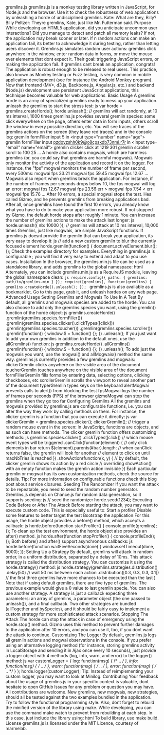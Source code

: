 gremlins.js gremlins.js is a monkey testing library written in JavaScript, for Node.js and the browser. Use it to check the robustness of web applications by unleashing a horde of undisciplined gremlins. Kate: What are they, Billy? Billy Peltzer: Theyre gremlins, Kate, just like Mr. Futterman said. Purpose While developing an HTML5 application, did you anticipate uncommon user interactions? Did you manage to detect and patch all memory leaks? If not, the application may break sooner or later. If n random actions can make an application fail, its better to acknowledge it during testing, rather than letting users discover it. Gremlins.js simulates random user actions: gremlins click anywhere in the window, enter random data in forms, or move the mouse over elements that dont expect it. Their goal: triggering JavaScript errors, or making the application fail. If gremlins cant break an application, congrats! The application is robust enough to be released to real users. This practice, also known as Monkey testing or Fuzz testing, is very common in mobile application development (see for instance the Android Monkey program). Now that frontend (MV*, d3.js, Backbone.js, Angular.js, etc.) and backend (Node.js) development use persistent JavaScript applications, this technique becomes valuable for web applications. Basic Usage A gremlins horde is an army of specialized gremlins ready to mess up your application. unleash the gremlins to start the stress test: js var horde = gremlins.createHorde(); horde.unleash(); // gremlins will act randomly, at 10 ms interval, 1000 times gremlins.js provides several gremlin species: some click everywhere on the page, others enter data in form inputs, others scroll the window in every possible direction, etc. You will see traces of the gremlins actions on the screen (they leave red traces) and in the console log: gremlin formFiller input 5 in <input type=​"number" name=​"age">​ gremlin formFiller input pzdoyzshh0k9@o8cpskdb73nmi.r7r in <input type=​"email" name=​"email">​ gremlin clicker click at 1219 301 gremlin scroller scroll to 100 25 ... A horde also contains mogwais, which are harmless gremlins (or, you could say that gremlins are harmful mogwais). Mogwais only monitor the activity of the application and record it on the logger. For instance, the "fps" mogwai monitors the number of frame per second, every 500ms: mogwai fps 33.21 mogwai fps 59.45 mogwai fps 12.67 ... Mogwais also report when gremlins break the application. For instance, if the number of frames per seconds drops below 10, the fps mogwai will log an error: mogwai fps 12.67 mogwai fps 23.56 err > mogwai fps 7.54 < err mogwai fps 15.76 ... After 10 errors, a special mogwai stops the test. Hes called Gizmo, and he prevents gremlins from breaking applications bad. After all, once gremlins have found the first 10 errors, you already know what you have to do to make your application more robust. If not stopped by Gizmo, the default horde stops after roughly 1 minute. You can increase the number of gremlins actions to make the attack last longer: js horde.unleash({ nb: 10000 }); // gremlins will attack at 10 ms interval, 10,000 times Gremlins, just like mogwais, are simple JavaScript functions. If gremlins.js doesnt provide the gremlin that can break your application, its very easy to develop it: js // add a new custom gremlin to blur the currently focused element horde.gremlin(function() { document.activeElement.blur(); }); Check the examples directory for examples. Everything in gremlins.js is configurable ; you will find it very easy to extend and adapt to you use cases. Installation In the browser, the gremlins.min.js file can be used as a standalone library, and adds gremlins to the global namespace: html <script src="path/to/gremlins.min.js"></script> <script> gremlins.createHorde().unleash(); </script> Alternately, you can include gremlins.min.js as a RequireJS module, leaving the global namespace clean: ```js require.config({ paths: { gremlins: path/to/gremlins.min } }); require([gremlins], function(gremlins) { gremlins.createHorde().unleash(); }); ``` gremlins.js is also available as a bookmarklet. Go to this page, grab it, and unleash hordes on any web page. Advanced Usage Setting Gremlins and Mogwais To Use In A Test By default, all gremlins and mogwais species are added to the horde. You can also choose to add only the gremlins species you want, using the gremlin() function of the horde object: js gremlins.createHorde() .gremlin(gremlins.species.formFiller()) .gremlin(gremlins.species.clicker().clickTypes([click])) .gremlin(gremlins.species.toucher()) .gremlin(gremlins.species.scroller()) .gremlin(function() { window.$ = function() {}; }) .unleash(); If you just want to add your own gremlins in addition to the default ones, use the allGremlins() function: js gremlins.createHorde() .allGremlins() .gremlin(function() { window.$ = function() {}; }) .unleash(); To add just the mogwais you want, use the mogwai() and allMogwais() method the same way. gremlins.js currently provides a few gremlins and mogwais: clickerGremlin clicks anywhere on the visible area of the document toucherGremlin touches anywhere on the visible area of the document formFillerGremlin fills forms by entering data, selecting options, clicking checkboxes, etc scrollerGremlin scrolls the viewport to reveal another part of the document typerGremlin types keys on the keyboard alertMogwai prevents calls to alert() from blocking the test fpsMogwai logs the number of frames per seconds (FPS) of the browser gizmoMogwai can stop the gremlins when they go too far Configuring Gremlins All the gremlins and mogwais provided by gremlins.js are configurable functions, i.e. you can alter the way they work by calling methods on them. For instance, the clicker gremlin is a function that you can execute it directly: js var clickerGremlin = gremlins.species.clicker(); clickerGremlin(); // trigger a random mouse event in the screen: In JavaScript, functions are objects, and as such can have methods. The clicker gremlin function offers customizing methods: js gremlins.species.clicker() .clickTypes([click]) // which mouse event types will be triggered .canClick(function(element) { // only click elements in bar return $(element).parents(#bar).length; // when canClick returns false, the gremlin will look for another // element to click on until maxNbTries is reached }) .showAction(function(x, y) { // by default, the clicker gremlin shows its action by a red circle // overriding showAction() with an empty function makes the gremlin action invisible }) Each particular gremlin or mogwai has its own customization methods, check the source for details. Tip: For more information on configurable functions check this blog post about service closures. Seeding The Randomizer If you want the attack to be repeatable, you need to seed the random number generator. Gremlins.js depends on Chance.js for random data generation, so it supports seeding: js // seed the randomizer horde.seed(1234); Executing Code Before or After The Attack Before starting the attack, you may want to execute custom code. This is especially useful to: Start a profiler Disable some features to better target the test Bootstrap the application For this usage, the horde object provides a before() method, which accepts a callback: js horde.before(function startProfiler() { console.profile(gremlins); }); To clean up the test environment, the horde object also provides an after() method. js horde.after(function stopProfiler() { console.profileEnd(); }); Both before() and after() support asynchronous callbacks: js horde.before(function waitFiveSeconds(done) { window.setTimeout(done, 5000); }); Setting Up a Strategy By default, gremlins will attack in random order, in a uniform distribution, separated by a delay of 10ms. This attack strategy is called the distribution strategy. You can customize it using the horde.strategy() method: js horde.strategy(gremlins.strategies.distribution() .delay(50) // wait 50 ms between each action .distribution([0.3, 0.3, 0.3, 0.1]) // the first three gremlins have more chances to be executed than the last ) Note that if using default gremlins, there are five type of gremlins. The previous example would give a 0 value to last gremlin specie. You can also use another strategy. A strategy is just a callback expecting three parameters: an array of gremlins, a parameter object (the one passed to unleash()), and a final callback. Two other strategies are bundled (allTogether and bySpecies), and it should be fairly easy to implement a custom strategy for more sophisticated attack scenarios. Stopping The Attack The horde can stop the attack in case of emergency using the horde.stop() method. Gizmo uses this method to prevent further damages to the application after 10 errors, and you can use it, too, if you dont want the attack to continue. Customizing The Logger By default, gremlins.js logs all gremlin actions and mogwai observations in the console. If you prefer using an alternative logging method (for instance, storing gremlins activity in LocalStorage and sending it in Ajax once every 10 seconds), just provide a logger object with 4 methods (log, info, warn, and error) to the logger() method: js var customLogger = { log: function(msg) { /* .. */ }, info: function(msg) { /* .. */ }, warn: function(msg) { /* .. */ }, error: function(msg) { /* .. */ } }; horde.logger(customLogger); Tip: Instead of reimplementing your custom logger, you may want to look at Minilog. Contributing Your feedback about the usage of gremlins.js in your specific context is valuable, dont hesitate to open GitHub Issues for any problem or question you may have. All contributions are welcome. New gremlins, new mogwais, new strategies, should all be tested against the two examples bundled in the application. Try to follow the functional programming style. Also, dont forget to rebuild the minified version of the library using make. While developing, you can use the command make watch to prevent from rebuilding at each step. In this case, just include the library using: html <script src="http://localhost:8080/gremlins.min.js"></script> To build library, use make build. License gremlins.js is licensed under the MIT Licence, courtesy of marmelab.